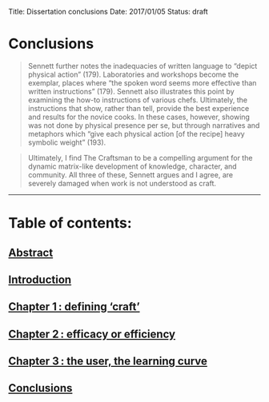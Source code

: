 Title: Dissertation conclusions
Date: 2017/01/05
Status: draft

# Conclusions

> Sennett further notes the inadequacies of written language to “depict physical action” (179).  Laboratories and workshops become the exemplar, places where “the spoken word seems more effective than written instructions” (179).    Sennett also illustrates this point by examining the how-to instructions of various chefs.  Ultimately, the instructions that show, rather than tell, provide the best experience and results for the novice cooks.  In these cases, however, showing was not done by physical presence per se, but through narratives and metaphors which “give each physical action [of the recipe] heavy symbolic weight” (193).

> Ultimately, I find The Craftsman to be a compelling argument for the dynamic matrix-like development of knowledge, character, and community.  All three of these, Sennett argues and I agree, are severely damaged when work is not understood as craft.

---

# Table of contents:
## [Abstract](/dissertation-introduction.html)
## [Introduction](/dissertation-introduction.html)
## [Chapter 1 : defining ‘craft’](/chapter-1-defining-craft.html)
## [Chapter 2 : efficacy or efficiency](/chapter-2-efficacy-or-efficiency.html)
## [Chapter 3 : the user, the learning curve](/chapter-3-the-user-the-learning-curve.html)
## [Conclusions](/dissertation-conclusions.html)
